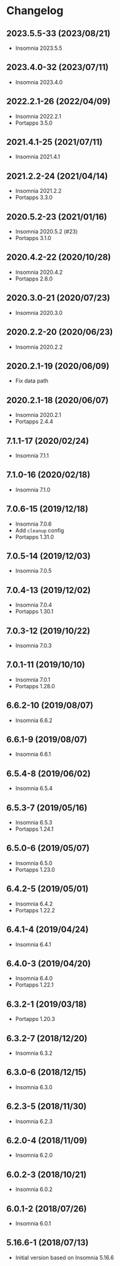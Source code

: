 # Changelog

## 2023.5.5-33 (2023/08/21)

* Insomnia 2023.5.5

## 2023.4.0-32 (2023/07/11)

* Insomnia 2023.4.0

## 2022.2.1-26 (2022/04/09)

* Insomnia 2022.2.1
* Portapps 3.5.0

## 2021.4.1-25 (2021/07/11)

* Insomnia 2021.4.1

## 2021.2.2-24 (2021/04/14)

* Insomnia 2021.2.2
* Portapps 3.3.0

## 2020.5.2-23 (2021/01/16)

* Insomnia 2020.5.2 (#23)
* Portapps 3.1.0

## 2020.4.2-22 (2020/10/28)

* Insomnia 2020.4.2
* Portapps 2.6.0

## 2020.3.0-21 (2020/07/23)

* Insomnia 2020.3.0

## 2020.2.2-20 (2020/06/23)

* Insomnia 2020.2.2

## 2020.2.1-19 (2020/06/09)

* Fix data path

## 2020.2.1-18 (2020/06/07)

* Insomnia 2020.2.1
* Portapps 2.4.4

## 7.1.1-17 (2020/02/24)

* Insomnia 7.1.1

## 7.1.0-16 (2020/02/18)

* Insomnia 7.1.0

## 7.0.6-15 (2019/12/18)

* Insomnia 7.0.6
* Add `cleanup` config
* Portapps 1.31.0

## 7.0.5-14 (2019/12/03)

* Insomnia 7.0.5

## 7.0.4-13 (2019/12/02)

* Insomnia 7.0.4
* Portapps 1.30.1

## 7.0.3-12 (2019/10/22)

* Insomnia 7.0.3

## 7.0.1-11 (2019/10/10)

* Insomnia 7.0.1
* Portapps 1.28.0

## 6.6.2-10 (2019/08/07)

* Insomnia 6.6.2

## 6.6.1-9 (2019/08/07)

* Insomnia 6.6.1

## 6.5.4-8 (2019/06/02)

* Insomnia 6.5.4

## 6.5.3-7 (2019/05/16)

* Insomnia 6.5.3
* Portapps 1.24.1

## 6.5.0-6 (2019/05/07)

* Insomnia 6.5.0
* Portapps 1.23.0

## 6.4.2-5 (2019/05/01)

* Insomnia 6.4.2
* Portapps 1.22.2

## 6.4.1-4 (2019/04/24)

* Insomnia 6.4.1

## 6.4.0-3 (2019/04/20)

* Insomnia 6.4.0
* Portapps 1.22.1

## 6.3.2-1 (2019/03/18)

* Portapps 1.20.3

## 6.3.2-7 (2018/12/20)

* Insomnia 6.3.2

## 6.3.0-6 (2018/12/15)

* Insomnia 6.3.0

## 6.2.3-5 (2018/11/30)

* Insomnia 6.2.3

## 6.2.0-4 (2018/11/09)

* Insomnia 6.2.0

## 6.0.2-3 (2018/10/21)

* Insomnia 6.0.2

## 6.0.1-2 (2018/07/26)

* Insomnia 6.0.1

## 5.16.6-1 (2018/07/13)

* Initial version based on Insomnia 5.16.6
